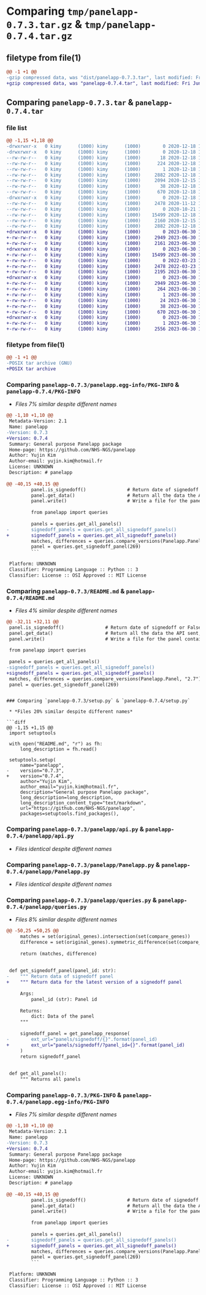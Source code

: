# Comparing `tmp/panelapp-0.7.3.tar.gz` & `tmp/panelapp-0.7.4.tar.gz`

## filetype from file(1)

```diff
@@ -1 +1 @@
-gzip compressed data, was "dist/panelapp-0.7.3.tar", last modified: Fri Dec 18 14:45:40 2020, max compression
+gzip compressed data, was "panelapp-0.7.4.tar", last modified: Fri Jun 30 13:30:28 2023, max compression
```

## Comparing `panelapp-0.7.3.tar` & `panelapp-0.7.4.tar`

### file list

```diff
@@ -1,15 +1,18 @@
-drwxrwxr-x   0 kimy      (1000) kimy      (1000)        0 2020-12-18 14:45:40.000000 panelapp-0.7.3/
-drwxrwxr-x   0 kimy      (1000) kimy      (1000)        0 2020-12-18 14:45:40.000000 panelapp-0.7.3/panelapp.egg-info/
--rw-rw-r--   0 kimy      (1000) kimy      (1000)       18 2020-12-18 14:45:39.000000 panelapp-0.7.3/panelapp.egg-info/top_level.txt
--rw-rw-r--   0 kimy      (1000) kimy      (1000)      224 2020-12-18 14:45:39.000000 panelapp-0.7.3/panelapp.egg-info/SOURCES.txt
--rw-rw-r--   0 kimy      (1000) kimy      (1000)        1 2020-12-18 14:45:39.000000 panelapp-0.7.3/panelapp.egg-info/dependency_links.txt
--rw-rw-r--   0 kimy      (1000) kimy      (1000)     2882 2020-12-18 14:45:39.000000 panelapp-0.7.3/panelapp.egg-info/PKG-INFO
--rw-rw-r--   0 kimy      (1000) kimy      (1000)     2094 2020-12-15 14:40:25.000000 panelapp-0.7.3/README.md
--rw-rw-r--   0 kimy      (1000) kimy      (1000)       38 2020-12-18 14:45:40.000000 panelapp-0.7.3/setup.cfg
--rw-rw-r--   0 kimy      (1000) kimy      (1000)      670 2020-12-18 13:24:19.000000 panelapp-0.7.3/setup.py
-drwxrwxr-x   0 kimy      (1000) kimy      (1000)        0 2020-12-18 14:45:40.000000 panelapp-0.7.3/panelapp/
--rw-rw-r--   0 kimy      (1000) kimy      (1000)     2478 2020-11-12 16:31:45.000000 panelapp-0.7.3/panelapp/api.py
--rw-rw-r--   0 kimy      (1000) kimy      (1000)        0 2020-10-21 16:06:54.000000 panelapp-0.7.3/panelapp/__init__.py
--rw-rw-r--   0 kimy      (1000) kimy      (1000)    15499 2020-12-18 13:24:05.000000 panelapp-0.7.3/panelapp/Panelapp.py
--rw-rw-r--   0 kimy      (1000) kimy      (1000)     2160 2020-12-15 14:40:25.000000 panelapp-0.7.3/panelapp/queries.py
--rw-rw-r--   0 kimy      (1000) kimy      (1000)     2882 2020-12-18 14:45:40.000000 panelapp-0.7.3/PKG-INFO
+drwxrwxr-x   0 kimy      (1000) kimy      (1000)        0 2023-06-30 13:30:28.376475 panelapp-0.7.4/
+-rw-rw-r--   0 kimy      (1000) kimy      (1000)     2949 2023-06-30 13:30:28.372475 panelapp-0.7.4/PKG-INFO
+-rw-rw-r--   0 kimy      (1000) kimy      (1000)     2161 2023-06-30 13:25:26.000000 panelapp-0.7.4/README.md
+drwxrwxr-x   0 kimy      (1000) kimy      (1000)        0 2023-06-30 13:30:28.372475 panelapp-0.7.4/panelapp/
+-rw-rw-r--   0 kimy      (1000) kimy      (1000)    15499 2023-06-30 13:25:24.000000 panelapp-0.7.4/panelapp/Panelapp.py
+-rw-rw-r--   0 kimy      (1000) kimy      (1000)        0 2022-03-23 10:02:01.000000 panelapp-0.7.4/panelapp/__init__.py
+-rw-rw-r--   0 kimy      (1000) kimy      (1000)     2478 2022-03-23 10:02:01.000000 panelapp-0.7.4/panelapp/api.py
+-rw-rw-r--   0 kimy      (1000) kimy      (1000)     2195 2023-06-30 13:25:26.000000 panelapp-0.7.4/panelapp/queries.py
+drwxrwxr-x   0 kimy      (1000) kimy      (1000)        0 2023-06-30 13:30:28.372475 panelapp-0.7.4/panelapp.egg-info/
+-rw-rw-r--   0 kimy      (1000) kimy      (1000)     2949 2023-06-30 13:30:28.000000 panelapp-0.7.4/panelapp.egg-info/PKG-INFO
+-rw-rw-r--   0 kimy      (1000) kimy      (1000)      264 2023-06-30 13:30:28.000000 panelapp-0.7.4/panelapp.egg-info/SOURCES.txt
+-rw-rw-r--   0 kimy      (1000) kimy      (1000)        1 2023-06-30 13:30:28.000000 panelapp-0.7.4/panelapp.egg-info/dependency_links.txt
+-rw-rw-r--   0 kimy      (1000) kimy      (1000)       24 2023-06-30 13:30:28.000000 panelapp-0.7.4/panelapp.egg-info/top_level.txt
+-rw-rw-r--   0 kimy      (1000) kimy      (1000)       38 2023-06-30 13:30:28.376475 panelapp-0.7.4/setup.cfg
+-rw-rw-r--   0 kimy      (1000) kimy      (1000)      670 2023-06-30 13:26:13.000000 panelapp-0.7.4/setup.py
+drwxrwxr-x   0 kimy      (1000) kimy      (1000)        0 2023-06-30 13:30:28.372475 panelapp-0.7.4/tests/
+-rw-rw-r--   0 kimy      (1000) kimy      (1000)        1 2023-06-30 13:25:26.000000 panelapp-0.7.4/tests/__init__.py
+-rw-rw-r--   0 kimy      (1000) kimy      (1000)     2556 2023-06-30 13:25:26.000000 panelapp-0.7.4/tests/test_queries.py
```

### filetype from file(1)

```diff
@@ -1 +1 @@
-POSIX tar archive (GNU)
+POSIX tar archive
```

### Comparing `panelapp-0.7.3/panelapp.egg-info/PKG-INFO` & `panelapp-0.7.4/PKG-INFO`

 * *Files 7% similar despite different names*

```diff
@@ -1,10 +1,10 @@
 Metadata-Version: 2.1
 Name: panelapp
-Version: 0.7.3
+Version: 0.7.4
 Summary: General purpose Panelapp package
 Home-page: https://github.com/NHS-NGS/panelapp
 Author: Yujin Kim
 Author-email: yujin.kim@hotmail.fr
 License: UNKNOWN
 Description: # panelapp
         
@@ -40,15 +40,15 @@
         panel.is_signedoff()               # Return date of signedoff or False if not signedoff
         panel.get_data()                   # Return all the data the API sent, you can use that there's something that is lacking in my methods
         panel.write()                      # Write a file for the panel containing the most important data (according to me at least, you can customize this yourself using the .get_data() method)
         
         from panelapp import queries
         
         panels = queries.get_all_panels()                                         # Return dict {panel_id: Panelapp.Panel} of all panels in Panelapp
-        signedoff_panels = queries.get_all_signedoff_panels()                     # Return dict {panel_id: Panelapp.Panel} of signedoff panels
+        signedoff_panels = queries.get_all_signedoff_panels()                     # Return dict {panel_id: Panelapp.Panel} of signedoff panels. Note that this only returns the latest versions on public panels.
         matches, differences = queries.compare_versions(Panelapp.Panel, "2.7")    # Return tuple of match and differences between the given panel and another panel version
         panel = queries.get_signedoff_panel(269)                                  # Return panel object with latest signedoff version
         ```
         
 Platform: UNKNOWN
 Classifier: Programming Language :: Python :: 3
 Classifier: License :: OSI Approved :: MIT License
```

### Comparing `panelapp-0.7.3/README.md` & `panelapp-0.7.4/README.md`

 * *Files 4% similar despite different names*

```diff
@@ -32,11 +32,11 @@
 panel.is_signedoff()               # Return date of signedoff or False if not signedoff
 panel.get_data()                   # Return all the data the API sent, you can use that there's something that is lacking in my methods
 panel.write()                      # Write a file for the panel containing the most important data (according to me at least, you can customize this yourself using the .get_data() method)
 
 from panelapp import queries
 
 panels = queries.get_all_panels()                                         # Return dict {panel_id: Panelapp.Panel} of all panels in Panelapp
-signedoff_panels = queries.get_all_signedoff_panels()                     # Return dict {panel_id: Panelapp.Panel} of signedoff panels
+signedoff_panels = queries.get_all_signedoff_panels()                     # Return dict {panel_id: Panelapp.Panel} of signedoff panels. Note that this only returns the latest versions on public panels.
 matches, differences = queries.compare_versions(Panelapp.Panel, "2.7")    # Return tuple of match and differences between the given panel and another panel version
 panel = queries.get_signedoff_panel(269)                                  # Return panel object with latest signedoff version
 ```
```

### Comparing `panelapp-0.7.3/setup.py` & `panelapp-0.7.4/setup.py`

 * *Files 20% similar despite different names*

```diff
@@ -1,15 +1,15 @@
 import setuptools
 
 with open("README.md", "r") as fh:
     long_description = fh.read()
 
 setuptools.setup(
     name="panelapp",
-    version="0.7.3",
+    version="0.7.4",
     author="Yujin Kim",
     author_email="yujin.kim@hotmail.fr",
     description="General purpose Panelapp package",
     long_description=long_description,
     long_description_content_type="text/markdown",
     url="https://github.com/NHS-NGS/panelapp",
     packages=setuptools.find_packages(),
```

### Comparing `panelapp-0.7.3/panelapp/api.py` & `panelapp-0.7.4/panelapp/api.py`

 * *Files identical despite different names*

### Comparing `panelapp-0.7.3/panelapp/Panelapp.py` & `panelapp-0.7.4/panelapp/Panelapp.py`

 * *Files identical despite different names*

### Comparing `panelapp-0.7.3/panelapp/queries.py` & `panelapp-0.7.4/panelapp/queries.py`

 * *Files 8% similar despite different names*

```diff
@@ -50,25 +50,25 @@
     matches = set(original_genes).intersection(set(compare_genes))
     difference = set(original_genes).symmetric_difference(set(compare_genes))
 
     return (matches, difference)
 
 
 def get_signedoff_panel(panel_id: str):
-    """ Return data of signedoff panel
+    """ Return data for the latest version of a signedoff panel
 
     Args:
         panel_id (str): Panel id
 
     Returns:
         dict: Data of the panel
     """
 
     signedoff_panel = get_panelapp_response(
-        ext_url="panels/signedoff/{}".format(panel_id)
+        ext_url="panels/signedoff/?panel_id={}".format(panel_id)
     )
     return signedoff_panel
 
 
 def get_all_panels():
     """ Returns all panels
```

### Comparing `panelapp-0.7.3/PKG-INFO` & `panelapp-0.7.4/panelapp.egg-info/PKG-INFO`

 * *Files 7% similar despite different names*

```diff
@@ -1,10 +1,10 @@
 Metadata-Version: 2.1
 Name: panelapp
-Version: 0.7.3
+Version: 0.7.4
 Summary: General purpose Panelapp package
 Home-page: https://github.com/NHS-NGS/panelapp
 Author: Yujin Kim
 Author-email: yujin.kim@hotmail.fr
 License: UNKNOWN
 Description: # panelapp
         
@@ -40,15 +40,15 @@
         panel.is_signedoff()               # Return date of signedoff or False if not signedoff
         panel.get_data()                   # Return all the data the API sent, you can use that there's something that is lacking in my methods
         panel.write()                      # Write a file for the panel containing the most important data (according to me at least, you can customize this yourself using the .get_data() method)
         
         from panelapp import queries
         
         panels = queries.get_all_panels()                                         # Return dict {panel_id: Panelapp.Panel} of all panels in Panelapp
-        signedoff_panels = queries.get_all_signedoff_panels()                     # Return dict {panel_id: Panelapp.Panel} of signedoff panels
+        signedoff_panels = queries.get_all_signedoff_panels()                     # Return dict {panel_id: Panelapp.Panel} of signedoff panels. Note that this only returns the latest versions on public panels.
         matches, differences = queries.compare_versions(Panelapp.Panel, "2.7")    # Return tuple of match and differences between the given panel and another panel version
         panel = queries.get_signedoff_panel(269)                                  # Return panel object with latest signedoff version
         ```
         
 Platform: UNKNOWN
 Classifier: Programming Language :: Python :: 3
 Classifier: License :: OSI Approved :: MIT License
```

